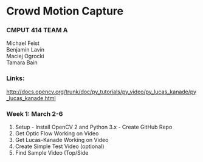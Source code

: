 # Crowd Motion Capture  

### CMPUT 414 TEAM A  
Michael Feist  
Benjamin Lavin  
Maciej Ogrocki  
Tamara Bain  

### Links:  
http://docs.opencv.org/trunk/doc/py_tutorials/py_video/py_lucas_kanade/py_lucas_kanade.html  



### Week 1: March 2-6  
1. Setup - Install OpenCV 2 and Python 3.x - Create GitHub Repo  
2. Get Optic Flow Working on Video  
3. Get Lucas-Kanade Working on Video  
4. Create Simple Test Video (optional)  
5. Find Sample Video (Top/Side

